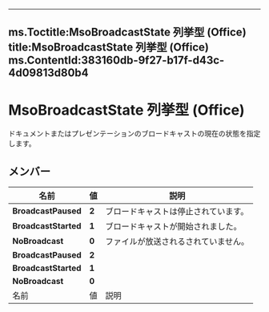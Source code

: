 



---
ms.Toctitle:MsoBroadcastState 列挙型 (Office)
title:MsoBroadcastState 列挙型 (Office)
ms.ContentId:383160db-9f27-b17f-d43c-4d09813d80b4
---
# MsoBroadcastState 列挙型 (Office)




ドキュメントまたはプレゼンテーションのブロードキャストの現在の状態を指定します。

## メンバー

|**名前**|**値**|**説明**|
|---|---|---|
|**BroadcastPaused**|**2**|ブロードキャストは停止されています。|
|**BroadcastStarted**|**1**|ブロードキャストが開始されました。|
|**NoBroadcast**|**0**|ファイルが放送されるされていません。|
|**BroadcastPaused**|**2**||
|**BroadcastStarted**|**1**||
|**NoBroadcast**|**0**||
|名前|値|説明|




